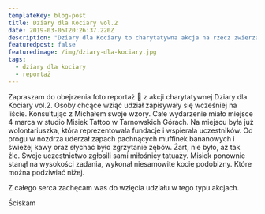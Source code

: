 ```yaml
---
templateKey: blog-post
title: Dziary dla Kociary vol.2
date: 2019-03-05T20:26:37.220Z
description: "Dziary dla Kociary to charytatywna akcja na rzecz zwierząt.\_W akcji wziął udział Michał Koloch znany jako Misiek Tattoo, który cały dochód z tego dnia przekazał na Fundację Pomocy Zwierzętom MiauKot."
featuredpost: false
featuredimage: /img/dziary-dla-kociary.jpg
tags:
  - dziary dla kociary
  - reportaż
---
```

Zapraszam do obejrzenia foto reportaż 📸 z akcji charytatywnej Dziary dla Kociary vol.2. Osoby chcące wziąć udział zapisywały się wcześniej na liście.  Konsultując z Michałem swoje wzory. Całe wydarzenie miało miejsce 4 marca w studio Misiek Tattoo w Tarnowskich Górach. Na miejscu była już wolontariuszka, która reprezentowała fundacje i wspierała uczestników. Od progu w nozdrza uderzał zapach pachnących muffinek bananowych i świeżej kawy oraz słychać było zgrzytanie zębów. Żart, nie było, aż tak źle. Swoje uczestnictwo zgłosili sami miłośnicy tatuaży. Misiek ponownie stanął na wysokości zadania, wykonał niesamowite kocie podobizny. Które można podziwiać niżej.

Z całego serca zachęcam was do wzięcia udziału w tego typu akcjach.

Ściskam
